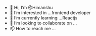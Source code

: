 - 👋 Hi, I’m @Himanshu
- 👀 I’m interested in ...frontend developer
- 🌱 I’m currently learning ...Reactjs
- 💞️ I’m looking to collaborate on ...
- 📫 How to reach me ...

<!---
2002Himanshu/2002Himanshu is a ✨ special ✨ repository because its `README.md` (this file) appears on your GitHub profile.
You can click the Preview link to take a look at your changes.
--->
